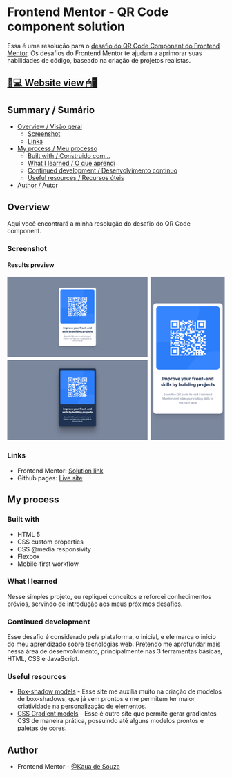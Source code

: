 # Frontend Mentor - QR Code component solution

Essa é uma resolução para o [desafio do QR Code Component do Frontend Mentor](https://www.frontendmentor.io/challenges/qr-code-component-iux_sIO_H). Os desafios do Frontend Mentor te ajudam a aprimorar suas habilidades de código, baseado na criação de projetos realistas.

## [📃💻 Website view 🖱🖥](https://souzasantosk.github.io/Frontend-Mentor/QR%20Code%20Component/)

## Summary / Sumário

- [Overview / Visão geral](#overview)
  - [Screenshot](#screenshot)
  - [Links](#links)
- [My process / Meu processo](#my-process)
  - [Built with / Construido com...](#built-with)
  - [What I learned / O que aprendi](#what-i-learned)
  - [Continued development / Desenvolvimento contínuo](#continued-development)
  - [Useful resources / Recursos úteis](#useful-resources)
- [Author / Autor](#author)

## Overview

Aqui você encontrará a minha resolução do desafio do QR Code component.

### Screenshot

#### Results preview

<img src="./screenshots/results-grid.png" width="600px">

### Links

- Frontend Mentor: [Solution link](https://www.frontendmentor.io/solutions/qr-code-component-challenge-with-html-and-css-flexbox-mobilefirst-C4PBAxWPPG)
- Github pages: [Live site](https://souzasantosk.github.io/Frontend-Mentor/QR%20Code%20Component/)

## My process

### Built with

- HTML 5
- CSS custom properties
- CSS @media responsivity
- Flexbox
- Mobile-first workflow

### What I learned

Nesse simples projeto, eu repliquei conceitos e reforcei conhecimentos prévios, servindo de introdução aos meus próximos desafios.

### Continued development

Esse desafio é considerado pela plataforma, o inicial, e ele marca o início do meu aprendizado sobre tecnologias web. Pretendo me aprofundar mais nessa área de desenvolvimento, principalmente nas 3 ferramentas básicas, HTML, CSS e JavaScript.

### Useful resources

- [Box-shadow models](https://getcssscan.com/css-box-shadow-examples) - Esse site me auxilia muito na criação de modelos de box-shadows, que já vem prontos e me permitem ter maior criatividade na personalização de elementos.
- [CSS Gradient models](https://cssgradient.io/) - Esse é outro site que permite gerar gradientes CSS de maneira prática, possuindo até alguns modelos prontos e paletas de cores.

## Author

<!-- - Website - [@Kaua de Souza](#) -->

- Frontend Mentor - [@Kaua de Souza](https://www.frontendmentor.io/profile/SouzaSantosK)
